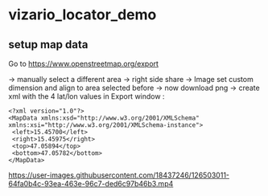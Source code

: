 ﻿# vizario_locator_demo


## setup map data

Go to https://www.openstreetmap.org/export

-> manually select a different area
-> right side share -> Image set custom dimension and align to area selected before
-> now download png 
-> create xml with the 4 lat/lon values in Export window :

 ```
<?xml version="1.0"?>
<MapData xmlns:xsd="http://www.w3.org/2001/XMLSchema" xmlns:xsi="http://www.w3.org/2001/XMLSchema-instance">
  <left>15.45700</left>	
  <right>15.45975</right>
  <top>47.05894</top>	
  <bottom>47.05782</bottom>
</MapData>
```

https://user-images.githubusercontent.com/18437246/126503011-64fa0b4c-93ea-463e-96c7-ded6c97b46b3.mp4


